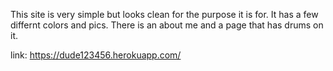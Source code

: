 This site is very simple but looks clean for the purpose it is for.
It has a few differnt colors and pics. There is an about me and a page that has drums on it.

link: https://dude123456.herokuapp.com/